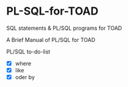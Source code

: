 # PL-SQL-for-TOAD
SQL statements &amp; PL/SQL programs for TOAD

A Brief Manual of PL/SQL for TOAD



PL/SQL to-do-list   
- [x] where 
- [x] like 
- [x] oder by 

